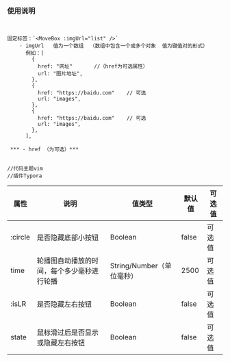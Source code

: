 ### 使用说明

```


固定标签：`<MoveBox :imgUrl="list" />`
    · imgUrl   值为一个数组  （数组中包含一个或多个对象  值为键值对的形式）
      例如：[
        {
          href: "网址"       //（href为可选属性）
          url: "图片地址",
        },
        {
          href: "https://baidu.com"    // 可选
          url: "images",
        },
        {
          href: "https://baidu.com"    // 可选
          url: "images",
        },
      ],

 *** · href （为可选）***


//代码主题vim
//插件Typora

```

| 属性    | 说明                                       | 值类型                    | 默认值 | 可选值 |
| ------- | ------------------------------------------ | ------------------------- | ------ | ------ |
| :circle | 是否隐藏底部小按钮                         | Boolean                   | false  | 可选值 |
| time    | 轮播图自动播放的时间，每个多少毫秒进行轮播 | String/Number（单位毫秒） | 2500   | 可选值 |
| :isLR   | 是否隐藏左右按钮                           | Boolean                   | false  | 可选值 |
| state   | 鼠标滑过后是否显示或隐藏左右按钮           | Boolean                   | false  | 可选值 |
